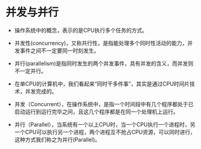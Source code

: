 # 并发与并行

- 操作系统中的概念，表示的是CPU执行多个任务的方式。

- 并发性(concurrency)，又称共行性，是指能处理多个同时性活动的能力，并发事件之间不一定要同一时刻发生。 
- 并行(parallelism)是指同时发生的两个并发事件，具有并发的含义，而并发则不一定并行。

- 在单CPU的计算机中，我们看起来“同时干多件事”，其实是通过CPU时间片技术，并发完成的。
- 并发（Concurrent），在操作系统中，是指一个时间段中有几个程序都处于已启动运行到运行完毕之间，且这几个程序都是在同一个处理机上运行。

- 并行（Parallel），当系统有一个以上CPU时，当一个CPU执行一个进程时，另一个CPU可以执行另一个进程，两个进程互不抢占CPU资源，可以同时进行，这种方式我们称之为并行(Parallel)。
